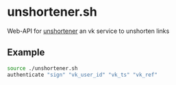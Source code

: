 # unshortener.sh
Web-API for [unshortener](https://vk.com/app7631840) an vk service to unshorten links

## Example
```bash
source ./unshortener.sh
authenticate "sign" "vk_user_id" "vk_ts" "vk_ref"
```
